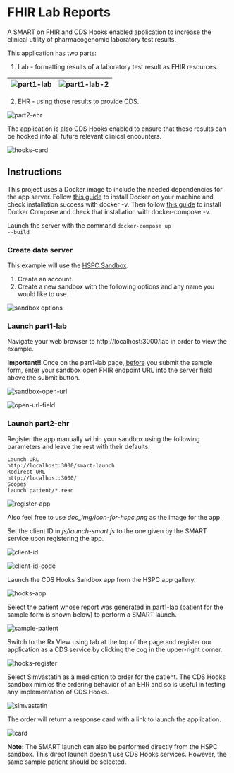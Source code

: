 # FHIR Lab Reports
A SMART on FHIR and CDS Hooks enabled application to increase the clinical utility of pharmacogenomic laboratory test results.

This application has two parts:

1. Lab - formatting results of a laboratory test result as FHIR resources.

![part1-lab](doc_img/part1-lab-1.png)            |  ![part1-lab-2](doc_img/part1-lab-2.png)
:-------------------------:|:-------------------------:

2. EHR - using those results to provide CDS.

![part2-ehr](doc_img/part2-ehr.png)

The application is also CDS Hooks enabled to ensure that those results can be hooked into all future relevant clinical encounters.

![hooks-card](doc_img/hooks-card.png)

## Instructions
This project uses a Docker image to include the needed dependencies for the app server.  Follow [this guide](https://docs.docker.com/install/) to install Docker on your machine and check installation success with docker -v. Then follow [this guide](https://docs.docker.com/compose/install/) to install Docker Compose and check that installation with docker-compose -v.

Launch the server with the command <code>docker-compose up --build</code>

### Create data server

This example will use the [HSPC Sandbox](https://sandbox.hspconsortium.org/).

1. Create an account.
2. Create a new sandbox with the following options and any name you would like to use.

![sandbox options](doc_img/sandbox-options.png)

### Launch part1-lab
Navigate your web browser to http://localhost:3000/lab in order to view the example.

**Important!!** Once on the part1-lab page, <u>before</u> you submit the sample form, enter your sandbox open FHIR endpoint URL into the server field above the submit button.

![sandbox-open-url](doc_img/sandbox-open-url.png)

![open-url-field](doc_img/open-url-field.png)

### Launch part2-ehr

Register the app manually within your sandbox using the following parameters and leave the rest with their defaults:

    Launch URL
    http://localhost:3000/smart-launch
    Redirect URL
    http://localhost:3000/
    Scopes
    launch patient/*.read

![register-app](doc_img/app-details.png)

Also feel free to use <i>doc_img/icon-for-hspc.png</i> as the image for the app.

Set the client ID in <i>js/launch-smart.js</i> to the one given by the SMART service upon registering the app.

![client-id](doc_img/client-id.png)

![client-id-code](doc_img/client-id-code.png)

Launch the CDS Hooks Sandbox app from the HSPC app gallery.

![hooks-app](doc_img/hooks-app.png)

Select the patient whose report was generated in part1-lab (patient for the sample form is shown below) to perform a SMART launch.

![sample-patient](doc_img/sample-patient.png)

Switch to the Rx View using tab at the top of the page and register our application as a CDS service by clicking the cog in the upper-right corner.

![hooks-register](doc_img/hooks-registration.png)

Select Simvastatin as a medication to order for the patient. The CDS Hooks sandbox mimics the ordering behavior of an EHR and so is useful in testing any implementation of CDS Hooks.

![simvastatin](doc_img/simvastatin.png)

The order will return a response card with a link to launch the application.

![card](doc_img/card.png)

**Note:** The SMART launch can also be performed directly from the HSPC sandbox. This direct launch doesn't use CDS Hooks services. However, the same sample patient should be selected.
